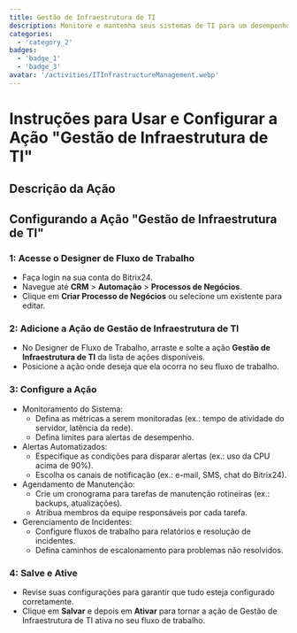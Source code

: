 ```yaml
---
title: Gestão de Infraestrutura de TI
description: Monitore e mantenha seus sistemas de TI para um desempenho ideal.
categories: 
  - 'category_2'
badges: 
  - 'badge_1'
  - 'badge_3'
avatar: '/activities/ITInfrastructureManagement.webp'
---
```

# Instruções para Usar e Configurar a Ação "Gestão de Infraestrutura de TI"

## Descrição da Ação

## **Configurando a Ação "Gestão de Infraestrutura de TI"**

### 1: Acesse o Designer de Fluxo de Trabalho
- Faça login na sua conta do Bitrix24.
- Navegue até **CRM** > **Automação** > **Processos de Negócios**.
- Clique em **Criar Processo de Negócios** ou selecione um existente para editar.

### 2: Adicione a Ação de Gestão de Infraestrutura de TI
- No Designer de Fluxo de Trabalho, arraste e solte a ação **Gestão de Infraestrutura de TI** da lista de ações disponíveis.
- Posicione a ação onde deseja que ela ocorra no seu fluxo de trabalho.

### 3: Configure a Ação
- Monitoramento do Sistema:
  - Defina as métricas a serem monitoradas (ex.: tempo de atividade do servidor, latência da rede).
  - Defina limites para alertas de desempenho.
- Alertas Automatizados:
  - Especifique as condições para disparar alertas (ex.: uso da CPU acima de 90%).
  - Escolha os canais de notificação (ex.: e-mail, SMS, chat do Bitrix24).
- Agendamento de Manutenção:
  - Crie um cronograma para tarefas de manutenção rotineiras (ex.: backups, atualizações).
  - Atribua membros da equipe responsáveis por cada tarefa.
- Gerenciamento de Incidentes:
  - Configure fluxos de trabalho para relatórios e resolução de incidentes.
  - Defina caminhos de escalonamento para problemas não resolvidos.

### 4: Salve e Ative
- Revise suas configurações para garantir que tudo esteja configurado corretamente.
- Clique em **Salvar** e depois em **Ativar** para tornar a ação de Gestão de Infraestrutura de TI ativa no seu fluxo de trabalho.